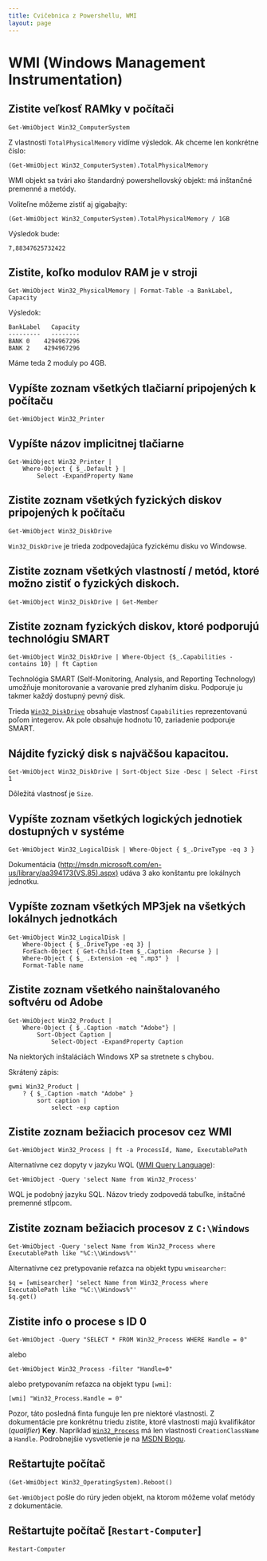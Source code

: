 ```yaml
---
title: Cvičebnica z Powershellu, WMI
layout: page
---
```


WMI (Windows Management Instrumentation)
========================================

Zistite veľkosť RAMky v počítači
--------------------------------

	Get-WmiObject Win32_ComputerSystem

Z vlastnosti `TotalPhysicalMemory` vidíme výsledok. Ak chceme len konkrétne číslo:

	(Get-WmiObject Win32_ComputerSystem).TotalPhysicalMemory

WMI objekt sa tvári ako štandardný powershellovský objekt: má inštančné premenné a metódy.

Voliteľne môžeme zistiť aj gigabajty:

	(Get-WmiObject Win32_ComputerSystem).TotalPhysicalMemory / 1GB

Výsledok bude:

	7,88347625732422

Zistite, koľko modulov RAM je v stroji
--------------------------------------

	Get-WmiObject Win32_PhysicalMemory | Format-Table -a BankLabel, Capacity

Výsledok:

	BankLabel   Capacity
	---------   --------
	BANK 0    4294967296
	BANK 2    4294967296

Máme teda 2 moduly po 4GB.

Vypíšte zoznam všetkých tlačiarní pripojených k počítaču
-------------------------------------------

	Get-WmiObject Win32_Printer

Vypíšte názov implicitnej tlačiarne
-------------------------------------------

	Get-WmiObject Win32_Printer | 
	    Where-Object { $_.Default } | 
	        Select -ExpandProperty Name

Zistite zoznam všetkých fyzických diskov pripojených k počítaču
-------------------------------------------
	
	Get-WmiObject Win32_DiskDrive

`Win32_DiskDrive` je trieda zodpovedajúca fyzickému disku vo Windowse.

Zistite zoznam všetkých vlastností / metód, ktoré možno zistiť o fyzických diskoch.
-------------------------------------------

	Get-WmiObject Win32_DiskDrive | Get-Member

Zistite zoznam fyzických diskov, ktoré podporujú technológiu SMART
-------------------------------------------

	Get-WmiObject Win32_DiskDrive | Where-Object {$_.Capabilities -contains 10} | ft Caption

Technológia SMART (Self-Monitoring, Analysis, and Reporting Technology)
umožňuje monitorovanie a varovanie pred zlyhaním disku. Podporuje ju
takmer každý dostupný pevný disk.

Trieda [`Win32_DiskDrive`](http://msdn.microsoft.com/en-us/library/aa394132%28v=VS.85%29.aspx#properties) obsahuje vlastnosť `Capabilities` reprezentovanú poľom integerov. Ak pole obsahuje hodnotu 10, zariadenie podporuje SMART.

Nájdite fyzický disk s najväčšou kapacitou.
-------------------------------------------

	Get-WmiObject Win32_DiskDrive | Sort-Object Size -Desc | Select -First 1

Dôležitá vlastnosť je `Size`.

Vypíšte zoznam všetkých logických jednotiek dostupných v systéme
----------------------------------------------------------------

	Get-WmiObject Win32_LogicalDisk | Where-Object { $_.DriveType -eq 3 }

Dokumentácia
(http://msdn.microsoft.com/en-us/library/aa394173(VS.85).aspx) udáva 3
ako konštantu pre lokálnych jednotku.

Vypíšte zoznam všetkých MP3jek na všetkých lokálnych jednotkách
---------------------------------------------------------------

	Get-WmiObject Win32_LogicalDisk |  
	    Where-Object { $_.DriveType -eq 3} | 
	    ForEach-Object { Get-Child-Item $_.Caption -Recurse } | 
	    Where-Object { $_ .Extension -eq ".mp3" }  |
	    Format-Table name


Zistite zoznam všetkého nainštalovaného softvéru od Adobe
-------------------------------------------
	
	Get-WmiObject Win32_Product | 
	    Where-Object { $_.Caption -match "Adobe"} | 
	        Sort-Object Caption | 
	            Select-Object -ExpandProperty Caption

Na niektorých inštaláciách Windows XP sa stretnete s chybou.

Skrátený zápis:
    
    gwmi Win32_Product | 
        ? { $_.Caption -match "Adobe" }
            sort caption |
                select -exp caption

Zistite zoznam bežiacich procesov cez WMI
-----------------------------------------

	Get-WmiObject Win32_Process | ft -a ProcessId, Name, ExecutablePath

Alternatívne cez dopyty v jazyku WQL ([WMI Query Language](http://msdn.microsoft.com/en-us/library/aa392902(v=vs.85).aspx)):

	Get-WmiObject -Query 'select Name from Win32_Process'

WQL je podobný jazyku SQL. Názov triedy zodpovedá tabuľke, inštačné premenné stĺpcom.

Zistite zoznam bežiacich procesov z `C:\Windows`
------------------------------------------------

	Get-WmiObject -Query 'select Name from Win32_Process where ExecutablePath like "%C:\\Windows%"'

Alternatívne cez pretypovanie reťazca na objekt typu `wmisearcher`:

	$q = [wmisearcher] 'select Name from Win32_Process where ExecutablePath like "%C:\\Windows%"'
	$q.get()

Zistite info o procese s ID 0
------------------------------

	Get-WmiObject -Query "SELECT * FROM Win32_Process WHERE Handle = 0"

alebo 

	Get-WmiObject Win32_Process -filter "Handle=0"

alebo pretypovaním reťazca na objekt typu `[wmi]`:

	[wmi] "Win32_Process.Handle = 0"

Pozor, táto posledná finta funguje len pre niektoré vlastnosti. Z dokumentácie pre konkrétnu triedu zistite, ktoré vlastnosti majú kvalifikátor (*qualifier*) **Key**. Napríklad [`Win32_Process`]((http://msdn.microsoft.com/en-us/library/aa394372%28v=vs.85%29.aspx)) má len vlastnosti `CreationClassName` a `Handle`. Podrobnejšie vysvetlenie je na [MSDN Blogu](http://blogs.msdn.com/b/powershell/archive/2008/04/15/wmi-object-identifiers-and-keys.aspx).

Reštartujte počítač
-------------------------------------------
	
	(Get-WmiObject Win32_OperatingSystem).Reboot()

`Get-WmiObject` pošle do rúry jeden objekt, na ktorom môžeme volať metódy z dokumentácie.

Reštartujte počítač [`Restart-Computer`]
----------------------------------------

	Restart-Computer